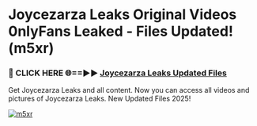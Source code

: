 # Joycezarza Leaks Original Videos 0nlyFans Leaked - Files Updated! (m5xr)

<h3>🔴 CLICK HERE 🌐==►► <a href="https://tinyurl.com/2jnfzry5" rel="nofollow">Joycezarza Leaks Updated Files</a></h3>

Get Joycezarza Leaks and all content. Now you can access all videos and pictures of Joycezarza Leaks. New Updated Files 2025!

[![m5xr](https://i.imgur.com/GyGTBgg.gif)](https://tinyurl.com/2jnfzry5)
